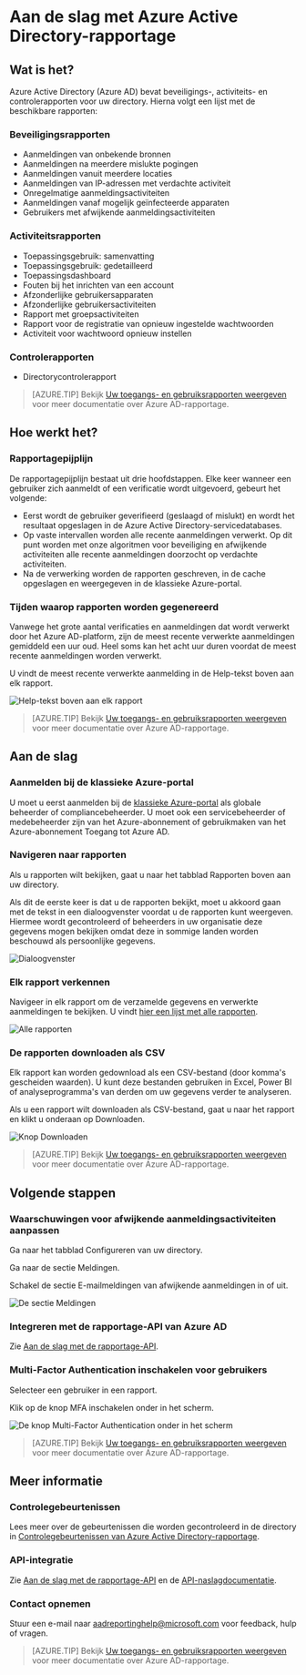 <properties
   pageTitle="Azure Active Directory-rapportage: aan de slag | Microsoft Azure"
   description="Bevat een lijst met de diverse beschikbare rapporten in Azure Active Directory-rapportage"
   services="active-directory"
   documentationCenter=""
   authors="dhanyahk"
   manager="stevenpo"
   editor=""/>

<tags
   ms.service="active-directory"
   ms.devlang="na"
   ms.topic="get-started-article"
   ms.tgt_pltfrm="na"
   ms.workload="identity"
   ms.date="03/07/2016"
   ms.author="dhanyahk"/>

# Aan de slag met Azure Active Directory-rapportage

## Wat is het?

Azure Active Directory (Azure AD) bevat beveiligings-, activiteits- en controlerapporten voor uw directory. Hierna volgt een lijst met de beschikbare rapporten:

### Beveiligingsrapporten

- Aanmeldingen van onbekende bronnen
- Aanmeldingen na meerdere mislukte pogingen
- Aanmeldingen vanuit meerdere locaties
- Aanmeldingen van IP-adressen met verdachte activiteit
- Onregelmatige aanmeldingsactiviteiten
- Aanmeldingen vanaf mogelijk geïnfecteerde apparaten
- Gebruikers met afwijkende aanmeldingsactiviteiten

### Activiteitsrapporten

- Toepassingsgebruik: samenvatting
- Toepassingsgebruik: gedetailleerd
- Toepassingsdashboard
- Fouten bij het inrichten van een account
- Afzonderlijke gebruikersapparaten
- Afzonderlijke gebruikersactiviteiten
- Rapport met groepsactiviteiten
- Rapport voor de registratie van opnieuw ingestelde wachtwoorden
- Activiteit voor wachtwoord opnieuw instellen

### Controlerapporten

- Directorycontrolerapport

> [AZURE.TIP] Bekijk [Uw toegangs- en gebruiksrapporten weergeven](active-directory-view-access-usage-reports.md) voor meer documentatie over Azure AD-rapportage.



## Hoe werkt het?


### Rapportagepijplijn

De rapportagepijplijn bestaat uit drie hoofdstappen. Elke keer wanneer een gebruiker zich aanmeldt of een verificatie wordt uitgevoerd, gebeurt het volgende:

- Eerst wordt de gebruiker geverifieerd (geslaagd of mislukt) en wordt het resultaat opgeslagen in de Azure Active Directory-servicedatabases.
- Op vaste intervallen worden alle recente aanmeldingen verwerkt. Op dit punt worden met onze algoritmen voor beveiliging en afwijkende activiteiten alle recente aanmeldingen doorzocht op verdachte activiteiten.
- Na de verwerking worden de rapporten geschreven, in de cache opgeslagen en weergegeven in de klassieke Azure-portal.

### Tijden waarop rapporten worden gegenereerd

Vanwege het grote aantal verificaties en aanmeldingen dat wordt verwerkt door het Azure AD-platform, zijn de meest recente verwerkte aanmeldingen gemiddeld een uur oud. Heel soms kan het acht uur duren voordat de meest recente aanmeldingen worden verwerkt.

U vindt de meest recente verwerkte aanmelding in de Help-tekst boven aan elk rapport.

![Help-tekst boven aan elk rapport](./media/active-directory-reporting-getting-started/reportingWatermark.PNG)

> [AZURE.TIP] Bekijk [Uw toegangs- en gebruiksrapporten weergeven](active-directory-view-access-usage-reports.md) voor meer documentatie over Azure AD-rapportage.



## Aan de slag


### Aanmelden bij de klassieke Azure-portal

U moet u eerst aanmelden bij de [klassieke Azure-portal](https://manage.windowsazure.com) als globale beheerder of compliancebeheerder. U moet ook een servicebeheerder of medebeheerder zijn van het Azure-abonnement of gebruikmaken van het Azure-abonnement Toegang tot Azure AD.

### Navigeren naar rapporten

Als u rapporten wilt bekijken, gaat u naar het tabblad Rapporten boven aan uw directory.

Als dit de eerste keer is dat u de rapporten bekijkt, moet u akkoord gaan met de tekst in een dialoogvenster voordat u de rapporten kunt weergeven. Hiermee wordt gecontroleerd of beheerders in uw organisatie deze gegevens mogen bekijken omdat deze in sommige landen worden beschouwd als persoonlijke gegevens.

![Dialoogvenster](./media/active-directory-reporting-getting-started/dialogBox.png)

### Elk rapport verkennen

Navigeer in elk rapport om de verzamelde gegevens en verwerkte aanmeldingen te bekijken. U vindt [hier een lijst met alle rapporten](active-directory-reporting-guide.md).

![Alle rapporten](./media/active-directory-reporting-getting-started/reportsMain.png)

### De rapporten downloaden als CSV

Elk rapport kan worden gedownload als een CSV-bestand (door komma's gescheiden waarden). U kunt deze bestanden gebruiken in Excel, Power BI of analyseprogramma's van derden om uw gegevens verder te analyseren.

Als u een rapport wilt downloaden als CSV-bestand, gaat u naar het rapport en klikt u onderaan op Downloaden.

![Knop Downloaden](./media/active-directory-reporting-getting-started/downloadButton.png)

> [AZURE.TIP] Bekijk [Uw toegangs- en gebruiksrapporten weergeven](active-directory-view-access-usage-reports.md) voor meer documentatie over Azure AD-rapportage.





## Volgende stappen

### Waarschuwingen voor afwijkende aanmeldingsactiviteiten aanpassen

Ga naar het tabblad Configureren van uw directory.

Ga naar de sectie Meldingen.

Schakel de sectie E-mailmeldingen van afwijkende aanmeldingen in of uit.

![De sectie Meldingen](./media/active-directory-reporting-getting-started/notificationsSection.png)

### Integreren met de rapportage-API van Azure AD

Zie [Aan de slag met de rapportage-API](active-directory-reporting-api-getting-started.md).

### Multi-Factor Authentication inschakelen voor gebruikers

Selecteer een gebruiker in een rapport.

Klik op de knop MFA inschakelen onder in het scherm.

![De knop Multi-Factor Authentication onder in het scherm](./media/active-directory-reporting-getting-started/mfaButton.png)

> [AZURE.TIP] Bekijk [Uw toegangs- en gebruiksrapporten weergeven](active-directory-view-access-usage-reports.md) voor meer documentatie over Azure AD-rapportage.




## Meer informatie


### Controlegebeurtenissen

Lees meer over de gebeurtenissen die worden gecontroleerd in de directory in [Controlegebeurtenissen van Azure Active Directory-rapportage](active-directory-reporting-audit-events.md).

### API-integratie

Zie [Aan de slag met de rapportage-API](active-directory-reporting-api-getting-started.md) en de [API-naslagdocumentatie](https://msdn.microsoft.com/library/azure/mt126081.aspx).

### Contact opnemen

Stuur een e-mail naar [aadreportinghelp@microsoft.com](mailto:aadreportinghelp@microsoft.com) voor feedback, hulp of vragen.

> [AZURE.TIP] Bekijk [Uw toegangs- en gebruiksrapporten weergeven](active-directory-view-access-usage-reports.md) voor meer documentatie over Azure AD-rapportage.



<!--HONumber=Jun16_HO2-->


